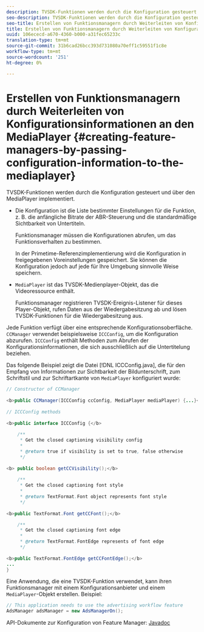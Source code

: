 ```yaml
---
description: TVSDK-Funktionen werden durch die Konfiguration gesteuert und über den MediaPlayer implementiert.
seo-description: TVSDK-Funktionen werden durch die Konfiguration gesteuert und über den MediaPlayer implementiert.
seo-title: Erstellen von Funktionsmanagern durch Weiterleiten von Konfigurationsinformationen an den MediaPlayer
title: Erstellen von Funktionsmanagern durch Weiterleiten von Konfigurationsinformationen an den MediaPlayer
uuid: 106ececd-a670-4360-b000-a31fec65233c
translation-type: tm+mt
source-git-commit: 31b6cad26bcc393d731080a70eff1c59551f1c8e
workflow-type: tm+mt
source-wordcount: '251'
ht-degree: 0%

---
```



# Erstellen von Funktionsmanagern durch Weiterleiten von Konfigurationsinformationen an den MediaPlayer {#creating-feature-managers-by-passing-configuration-information-to-the-mediaplayer}

TVSDK-Funktionen werden durch die Konfiguration gesteuert und über den MediaPlayer implementiert.

* Die Konfiguration ist die Liste bestimmter Einstellungen für die Funktion, z. B. die anfängliche Bitrate der ABR-Steuerung und die standardmäßige Sichtbarkeit von Untertiteln.

   Funktionsmanager müssen die Konfigurationen abrufen, um das Funktionsverhalten zu bestimmen.

   In der Primetime-Referenzimplementierung wird die Konfiguration in freigegebenen Voreinstellungen gespeichert. Sie können die Konfiguration jedoch auf jede für Ihre Umgebung sinnvolle Weise speichern.

* `MediaPlayer` ist das TVSDK-Medienplayer-Objekt, das die Videoressource enthält.

   Funktionsmanager registrieren TVSDK-Ereignis-Listener für dieses Player-Objekt, rufen Daten aus der Wiedergabesitzung ab und lösen TVSDK-Funktionen für die Wiedergabesitzung aus.

Jede Funktion verfügt über eine entsprechende Konfigurationsoberfläche. `CCManager` verwendet beispielsweise `ICCConfig`, um die Konfiguration abzurufen. `ICCConfig` enthält Methoden zum Abrufen der Konfigurationsinformationen, die sich ausschließlich auf die Untertitelung beziehen.

Das folgende Beispiel zeigt die Datei [!DNL ICCConfig.java], die für den Empfang von Informationen zur Sichtbarkeit der Bildunterschrift, zum Schriftstil und zur Schriftartkante von `MediaPlayer` konfiguriert wurde:

```java
// Constructor of CCManager 
 
<b>public CCManager(ICCConfig ccConfig, MediaPlayer mediaPlayer) {...}</b> 
  
// ICCConfig methods 
 
<b>public interface ICCConfig {</b> 
  
    /** 
     * Get the closed captioning visibility config 
     * 
     * @return true if visibility is set to true, false otherwise 
     */ 
    
<b> public boolean getCCVisibility();</b> 
  
    /** 
     * Get the closed captioning font style 
     * 
     * @return TextFormat.Font object represents font style 
     */ 
     
<b>public TextFormat.Font getCCFont();</b>

    /** 
     * Get the closed captioning font edge 
     * 
     * @return TextFormat.FontEdge represents of font edge 
     */ 
     
<b>public TextFormat.FontEdge getCCFontEdge();</b> 
... 
}
```

Eine Anwendung, die eine TVSDK-Funktion verwendet, kann ihren Funktionsmanager mit einem Konfigurationsanbieter und einem `MediaPlayer`-Objekt erstellen. Beispiel:

```java
// This application needs to use the advertising workflow feature 
AdsManager adsManager = new AdsManagerOn();
```

API-Dokumente zur Konfiguration von Feature Manager: [Javadoc](https://help.adobe.com/en_US/primetime/api/reference_implementation/android/javadoc/com/adobe/primetime/reference/config/package-summary.html)
